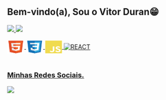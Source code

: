 ## Bem-vindo(a), Sou o Vitor Duran😁

 <div>
   <a href="https://github.com/Vitorduran01">
   <img height="180em" src="https://github-readme-stats.vercel.app/api?username=VitorDuran01&show_icons=true&theme=tokyonight&include_all_commits=true&count_private=true"/>
   <img height="180em" src="https://github-readme-stats.vercel.app/api/top-langs/?username=Vitorduran01&layout=compact&langs_count=6&theme=tokyonight"/>

</div>
<div style="display: inline_block"><br>
  <img align="center" alt="HTML" height="30" width="40" src="https://raw.githubusercontent.com/devicons/devicon/master/icons/html5/html5-original.svg">
  <img align="center" alt="CSS" height="30" width="40" src="https://raw.githubusercontent.com/devicons/devicon/master/icons/css3/css3-original.svg">
  <img align="center" alt="JS" height="30" width="40" src="https://raw.githubusercontent.com/devicons/devicon/master/icons/javascript/javascript-plain.svg">
  <img align="center" alt="REACT" height="30" width="40" 
 src="https://cdn.jsdelivr.net/gh/devicons/devicon/icons/react/react-original.svg" />
</div>
 
 <br>
 
  ### Minhas Redes Sociais.
 
<div>
  <a href="https://www.linkedin.com/in/vitor-duran-9a3323160/" target="_blank"><img src="https://img.shields.io/badge/-LinkedIn-%230077B5?style=for-the-badge&logo=linkedin&logoColor=white" target="_blank"></a> 
 

</div>
